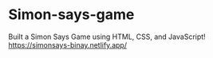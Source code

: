 # Simon-says-game
 Built a Simon Says Game using HTML, CSS, and JavaScript! 
https://simonsays-binay.netlify.app/
